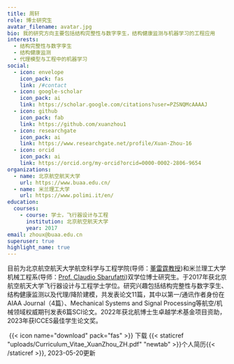 ```yaml
---
title: 周轩
role: 博士研究生
avatar_filename: avatar.jpg
bio: 我的研究方向主要包括结构完整性与数字孪生，结构健康监测与机器学习的工程应用
interests:
  - 结构完整性与数字孪生
  - 结构健康监测
  - 代理模型与工程中的机器学习
social:
  - icon: envelope
    icon_pack: fas
    link: /#contact
  - icon: google-scholar
    icon_pack: ai
    link: https://scholar.google.com/citations?user=PZSNQMcAAAAJ
  - icon: github
    icon_pack: fab
    link: https://github.com/xuanzhou1
  - icon: researchgate
    icon_pack: ai
    link: https://www.researchgate.net/profile/Xuan-Zhou-16
  - icon: orcid
    icon_pack: ai
    link: https://orcid.org/my-orcid?orcid=0000-0002-2806-9654
organizations:
  - name: 北京航空航天大学
    url: https://www.buaa.edu.cn/
  - name: 米兰理工大学
    url: https://www.polimi.it/en/
education:
  courses:
    - course: 学士，飞行器设计与工程
      institution: 北京航空航天大学
      year: 2017
email: zhoux@buaa.edu.cn
superuser: true
highlight_name: true
---
```

目前为北京航空航天大学航空科学与工程学院(导师：[董雷霆教授](https://shi.buaa.edu.cn/dongleiting))和米兰理工大学机械工程系(导师：[Prof. Claudio Sbarufatti](https://www.mecc.polimi.it/en/research/faculty/prof-claudio-sbarufatti))双学位博士研究生。于2017年获北京航空航天大学飞行器设计与工程学士学位。研究兴趣包括结构完整性与数字孪生、结构健康监测以及代理/降阶建模，共发表论文11篇，其中以第一/通讯作者身份在AIAA Journal（4篇）、Mechanical Systems and Signal Processing等航空/机械领域权威期刊发表6篇SCI论文。2022年获北航博士生卓越学术基金项目资助，2023年获ICCES最佳学生论文奖。

 {{< icon name="download" pack="fas" >}} 下载 {{< staticref "uploads/Curriculum_Vitae_XuanZhou_ZH.pdf" "newtab" >}}个人简历{{< /staticref >}}, 2023-05-20更新
